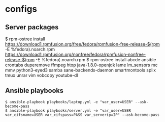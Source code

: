 configs
=======

Server packages
---------------
$ rpm-ostree install https://download1.rpmfusion.org/free/fedora/rpmfusion-free-release-$(rpm -E %fedora).noarch.rpm https://download1.rpmfusion.org/nonfree/fedora/rpmfusion-nonfree-release-$(rpm -E %fedora).noarch.rpm
$ rpm-ostree install abcde ansible crontabs duperemove ffmpeg htop java-1.8.0-openjdk lame lm_sensors mc mmv python3-eyed3 samba sane-backends-daemon smartmontools splix tmux unrar vim vobcopy youtube-dl


Ansible playbooks
-----------------

```
$ ansible-playbook playbooks/laptop.yml -e "var_user=USER" --ask-become-pass
$ ansible-playbook playbooks/server.yml -e "var_user=USER var_cifsname=USER var_cifspass=PASS var_serverip=IP" --ask-become-pass
```
